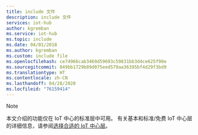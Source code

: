 ```yaml
---
title: include 文件
description: include 文件
services: iot-hub
author: kgremban
ms.service: iot-hub
ms.topic: include
ms.date: 04/01/2018
ms.author: kgremban
ms.custom: include file
ms.openlocfilehash: ce74966cab3469d59693c59831bb3d4ce625f90e
ms.sourcegitcommit: 849bb1729b89d075eed579aa36395bf4d29f3bd9
ms.translationtype: HT
ms.contentlocale: zh-CN
ms.lasthandoff: 04/28/2020
ms.locfileid: "76159414"
---
```

>[!NOTE]
>本文介绍的功能仅在 IoT 中心的标准层中可用。 有关基本和标准/免费 IoT 中心层的详细信息，请参阅[选择合适的 IoT 中心层](../articles/iot-hub/iot-hub-scaling.md)。

